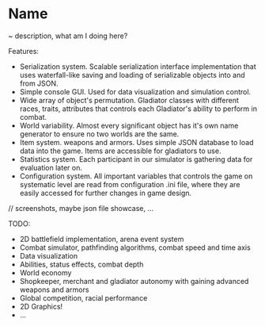 # Name
 ~ description, what am I doing here?
 
 Features:
 - Serialization system. Scalable serialization interface implementation that uses waterfall-like saving and loading of serializable objects into and from JSON.
 - Simple console GUI. Used for data visualization and simulation control.
 - Wide array of object's permutation. Gladiator classes with different races, traits, attributes that controls each Gladiator's ability to perform in combat.
 - World variability. Almost every significant object has it's own name generator to ensure no two worlds are the same.
 - Item system. weapons and armors. Uses simple JSON database to load data into the game. Items are accessible for gladiators to use.
 - Statistics system. Each participant in our simulator is gathering data for evaluation later on.
 - Configuration system. All important variables that controls the game on systematic level are read from configuration .ini file, where they are easily accessed for further changes in game design.
 
 // screenshots, maybe json file showcase, ...
 
 TODO:
 - 2D battlefield implementation, arena event system
 - Combat simulator, pathfinding algorithms, combat speed and time axis
 - Data visualization
 - Abilities, status effects, combat depth
 - World economy
 - Shopkeeper, merchant and gladiator autonomy with gaining advanced weapons and armors
 - Global competition, racial performance
 - 2D Graphics!
 - ...
